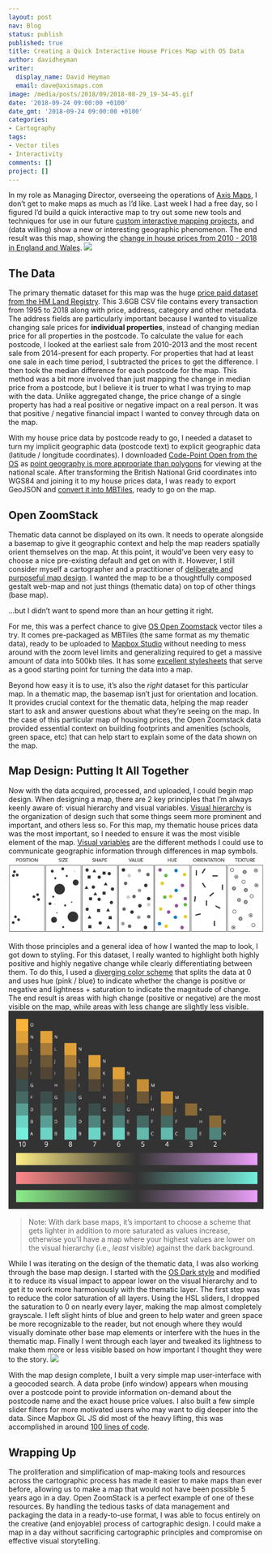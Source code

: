 ```yaml
---
layout: post
nav: Blog
status: publish
published: true
title: Creating a Quick Interactive House Prices Map with OS Data
author: davidheyman
writer:
  display_name: David Heyman
  email: dave@axismaps.com
image: /media/posts/2018/09/2018-08-29_19-34-45.gif
date: '2018-09-24 09:00:00 +0100'
date_gmt: '2018-09-24 09:00:00 +0100'
categories:
- Cartography
tags:
- Vector tiles
- Interactivity
comments: []
project: []
---
```


In my role as Managing Director, overseeing the operations of [Axis Maps](www.axismaps.com), I don’t get to make maps as much as I’d like. Last week I had a free day, so I figured I’d build a quick interactive map to try out some new tools and techniques for use in our future [custom interactive mapping projects](https://www.axismaps.com/projects/), and (data willing) show a new or interesting geographic phenomenon. The end result was this map, showing the [change in house prices from 2010 - 2018 in England and Wales](prices.axismaps.com).
![](/media/posts/2018/09/2018-08-29_19-34-45.gif)

## The Data
The primary thematic dataset for this map was the huge [price paid dataset from the HM Land Registry](https://www.gov.uk/government/statistical-data-sets/price-paid-data-downloads). This 3.6GB CSV file contains every transaction from 1995 to 2018 along with price, address, category and other metadata. The address fields are particularly important because I wanted to visualize changing sale prices for **individual properties**, instead of changing median price for all properties in the postcode. To calculate the value for each postcode, I looked at the earliest sale from 2010-2013 and the most recent sale from 2014-present for each property. For properties that had at least one sale in each time period, I subtracted the prices to get the difference. I then took the median difference for each postcode for the map. This method was a bit more involved than just mapping the change in median price from a postcode, but I believe it is truer to what I was trying to map with the data. Unlike aggregated change, the price change of a single property has had a real positive or negative impact on a real person. It was that positive / negative financial impact I wanted to convey through data on the map.

With my house price data by postcode ready to go, I needed a dataset to turn my implicit geographic data (postcode text) to explicit geographic data (latitude / longitude coordinates). I downloaded [Code-Point Open from the OS](https://www.ordnancesurvey.co.uk/business-and-government/products/code-point-open.html)  as [point geography is more appropriate than polygons](https://www.axismaps.com/guide/general/scale-and-generalization/) for viewing at the national scale. After transforming the British National Grid coordinates into WGS84 and joining it to my house prices data, I was ready to export GeoJSON and [convert it into MBTiles](https://github.com/mapbox/tippecanoe), ready to go on the map.

## Open ZoomStack
Thematic data cannot be displayed on its own. It needs to operate alongside a basemap to give it geographic context and help the map readers spatially orient themselves on the map. At this point, it would’ve been very easy to choose a nice pre-existing default and get on with it. However, I still consider myself a cartographer and a practitioner of [deliberate and purposeful map design]([https://www.axismaps.com/blog/2011/12/web-cartography-thats-like-google-maps-right/). I wanted the map to be a thoughtfully composed gestalt web-map and not just things (thematic data) on top of other things (base map).

…but I didn’t want to spend more than an hour getting it right.

For me, this was a perfect chance to give [OS Open Zoomstack](https://www.ordnancesurvey.co.uk/business-and-government/products/os-open-zoomstack.html) vector tiles a try. It comes pre-packaged as MBTiles (the same format as my thematic data), ready to be uploaded to [Mapbox Studio](http://www.mapbox.com/studio/) without needing to mess around with the zoom level limits and generalizing required to get a massive amount of data into 500kb tiles. It has some [excellent stylesheets](https://github.com/OrdnanceSurvey/OS-Open-Zoomstack-Stylesheets) that serve as a good starting point for turning the data into a map.

Beyond how easy it is to use, it’s also the _right_ dataset for this particular map. In a thematic map, the basemap isn’t just for orientation and location. It provides crucial context for the thematic data, helping the map reader start to ask and answer questions about what they’re seeing on the map. In the case of this particular map of housing prices, the Open Zoomstack data provided essential context on building footprints and amenities (schools, green space, etc) that can help start to explain some of the data shown on the map.

## Map Design: Putting It All Together
Now with the data acquired, processed, and uploaded, I could begin map design. When designing a map, there are 2 key principles that I’m always keenly aware of: visual hierarchy and visual variables. [Visual hierarchy](https://www.axismaps.com/guide/general/visual-hierarchy/) is the organization of design such that some things seem more prominent and important, and others less so. For this map, my thematic house prices data was the most important, so I needed to ensure it was the most visible element of the map. [Visual variables](https://www.axismaps.com/guide/general/visual-variables/) are the different methods I could use to communicate geographic information through differences in map symbols.
![](/media/posts/2018/09/visual_variables.png)

With those principles and a general idea of how I wanted the map to look, I got down to styling. For this dataset, I really wanted to highlight both highly positive and highly negative change while clearly differentiating between them. To do this, I used a [diverging color scheme](https://www.axismaps.com/guide/general/using-colors-on-maps/) that splits the data at 0 and uses hue (pink / blue) to indicate whether the change is positive or negative and lightness + saturation to indicate the magnitude of change.  The end result is areas with high change (positive or negative) are the most visible on the map, while areas with less change are slightly less visible.
![](/media/posts/2018/09/2018-09-17_15-59-54.png)

> Note: With dark base maps, it’s important to choose a scheme that gets lighter in addition to more saturated as values increase, otherwise you’ll have a map where your highest values are lower on the visual hierarchy (i.e., _least_ visible) against the dark background.  

While I was iterating on the design of the thematic data, I was also working through the base map design. I started with the [OS Dark style](https://github.com/OrdnanceSurvey/OS-Open-Zoomstack-Stylesheets/blob/master/Vector%20Tiles/Mapbox%20GL%20Styles/OS%20Night.json) and modified it to reduce its visual impact to appear lower on the visual hierarchy and to get it to work more harmoniously with the thematic layer. The first step was to reduce the color saturation of all layers. Using the HSL sliders, I dropped the saturation to 0 on nearly every layer, making the map almost completely grayscale. I left slight hints of blue and green to help water and green space be more recognizable to the reader, but not enough where they would visually dominate other base map elements or interfere with the hues in the thematic map. Finally I went through each layer and tweaked its lightness to make them more or less visible based on how important I thought they were to the story.
![](/media/posts/2018/09/2018-09-17_15-51-28.gif)

With the map design complete, I built a very simple map user-interface with a geocoded search. A data probe (info window) appears when mousing over a postcode point to provide information on-demand about the postcode name and the exact house price values. I also built a few simple slider filters for more motivated users who may want to dig deeper into the data. Since Mapbox GL JS did most of the heavy lifting, this was accomplished in around [100 lines of code](https://github.com/axismaps/house-prices).

## Wrapping Up
The proliferation and simplification of map-making tools and resources across the cartographic process has made it easier to make maps than ever before, allowing us to make a map that would not have been possible 5 years ago in a day. Open ZoomStack is a perfect example of one of these resources. By handling the tedious tasks of data management and packaging the data in a ready-to-use format, I was able to focus entirely on the creative (and enjoyable) process of cartographic design. I could make a map in a day without sacrificing cartographic principles and compromise on effective visual storytelling.
